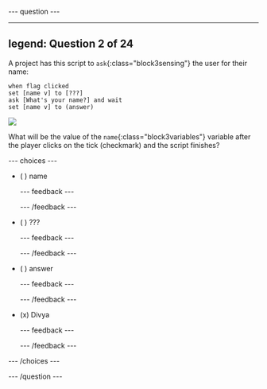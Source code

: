 --- question ---

---
legend: Question 2 of 24
---

A project has this script to `ask`{:class="block3sensing"} the user for their name:

```blocks3
when flag clicked
set [name v] to [???] 
ask [What's your name?] and wait 
set [name v] to (answer)
```

![](images/quiz_1.png)

What will be the value of the `name`{:class="block3variables"} variable after the player clicks on the tick (checkmark) and the script finishes?

--- choices ---

- ( )  name

  --- feedback ---

  --- /feedback ---

- ( ) ???
 
  --- feedback ---

  --- /feedback ---

- ( ) answer

  --- feedback ---

  --- /feedback ---

- (x) Divya

  --- feedback ---

  --- /feedback ---

--- /choices ---

--- /question ---
